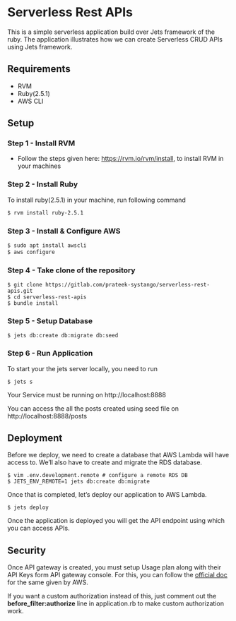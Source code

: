 # Serverless Rest APIs
This is a simple serverless application build over Jets framework of the ruby. The application illustrates how we can create Serverless CRUD APIs using Jets framework.
## Requirements
* RVM
* Ruby(2.5.1)
* AWS CLI

## Setup

### Step 1 - Install RVM
* Follow the steps given here: https://rvm.io/rvm/install, to install RVM in your machines

### Step 2 - Install Ruby
To install ruby(2.5.1) in your machine, run following command
```sh
$ rvm install ruby-2.5.1
```
### Step 3 - Install & Configure AWS
```sh
$ sudo apt install awscli
$ aws configure
```

### Step 4 - Take clone of the repository

```ruby_on_rails
$ git clone https://gitlab.com/prateek-systango/serverless-rest-apis.git
$ cd serverless-rest-apis
$ bundle install
```

### Step 5 - Setup Database

```ruby_on_rails
$ jets db:create db:migrate db:seed
```
### Step 6 - Run Application

To start your the jets server locally, you need to run

```ruby_on_rails
$ jets s
```
Your Service must be running on http://localhost:8888

You can access the all the posts created using seed file on http://localhost:8888/posts

## Deployment
 Before we deploy, we need to create a database that AWS Lambda will have access to. 
 We’ll also have to create and migrate the RDS database.
```ruby_on_rails
$ vim .env.development.remote # configure a remote RDS DB
$ JETS_ENV_REMOTE=1 jets db:create db:migrate
```
Once that is completed, let’s deploy our application to AWS Lambda.

```ruby_on_rails
$ jets deploy
```

Once the application is deployed you will get the API endpoint using which you can access  APIs.

## Security

Once API gateway is created, you must setup Usage plan along with their API Keys form API gateway console. For this, you can follow the [official doc](https://docs.aws.amazon.com/apigateway/latest/developerguide/api-gateway-setup-api-key-with-console.html) for the same given by AWS.

If you want a custom authorization instead of this, just comment out the **before_filter:authorize** line in application.rb to make custom authorization work.